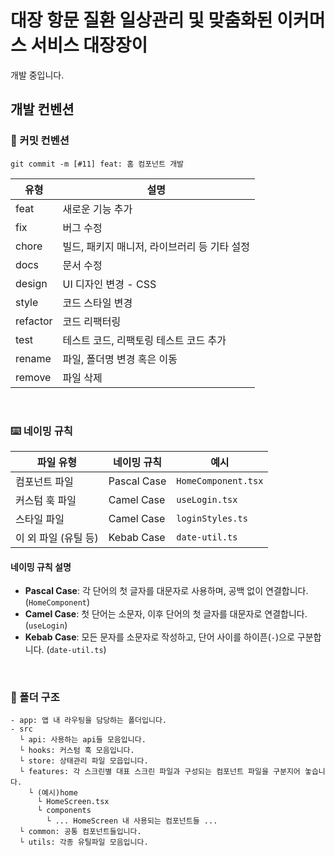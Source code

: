 # 대장 항문 질환 일상관리 및 맞춤화된 이커머스 서비스 대장장이
개발 중입니다.

## 개발 컨벤션

### 📝 커밋 컨벤션
```
git commit -m [#11] feat: 홈 컴포넌트 개발
```
| 유형     | 설명                                         |
| -------- | -------------------------------------------- |
| feat     | 새로운 기능 추가                             |
| fix      | 버그 수정                                    |
| chore    | 빌드, 패키지 매니저, 라이브러리 등 기타 설정 |
| docs     | 문서 수정                                    |
| design   | UI 디자인 변경 - CSS                         |
| style    | 코드 스타일 변경                             |
| refactor | 코드 리팩터링                                |
| test     | 테스트 코드, 리팩토링 테스트 코드 추가       |
| rename   | 파일, 폴더명 변경 혹은 이동                  |
| remove   | 파일 삭제                                    |

<br>
    
### ⌨️ 네이밍 규칙

| 파일 유형            | 네이밍 규칙  | 예시               |
| -------------------- | ------------ | ------------------ |
| 컴포넌트 파일        | Pascal Case  | `HomeComponent.tsx`|
| 커스텀 훅 파일        | Camel Case   | `useLogin.tsx`     |
| 스타일 파일          | Camel Case   | `loginStyles.ts`   |
| 이 외 파일 (유틸 등) | Kebab Case   | `date-util.ts`     |

#### 네이밍 규칙 설명
- **Pascal Case**: 각 단어의 첫 글자를 대문자로 사용하며, 공백 없이 연결합니다. (`HomeComponent`)
- **Camel Case**: 첫 단어는 소문자, 이후 단어의 첫 글자를 대문자로 연결합니다. (`useLogin`)
- **Kebab Case**: 모든 문자를 소문자로 작성하고, 단어 사이를 하이픈(`-`)으로 구분합니다. (`date-util.ts`)
  
<br>

### 📁 폴더 구조
```
- app: 앱 내 라우팅을 담당하는 폴더입니다.
- src  
  └ api: 사용하는 api들 모음입니다.  
  └ hooks: 커스텀 훅 모음입니다.  
  └ store: 상태관리 파일 모읍입니다.  
  └ features: 각 스크린별 대표 스크린 파일과 구성되는 컴포넌트 파일을 구분지어 놓습니다.  
    └ (예시)home  
      └ HomeScreen.tsx  
      └ components  
        └ ... HomeScreen 내 사용되는 컴포넌트들 ...  
  └ common: 공통 컴포넌트들입니다.  
  └ utils: 각종 유틸파일 모음입니다.  
```
